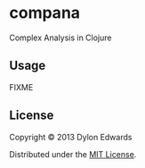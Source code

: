 # compana

Complex Analysis in Clojure

## Usage

FIXME

## License

Copyright © 2013 Dylon Edwards

Distributed under the [MIT License](http://www.opensource.org/licenses/mit-license.php).

